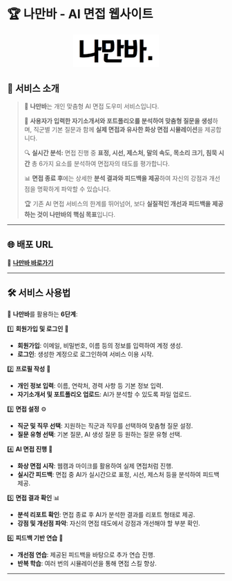 # 🏆 나만바 - AI 면접 웹사이트  

<p align="center">
  <img src="https://raw.githubusercontent.com/Hongik-Graduate-Team/Frontend/main/src/assets/img/logo.png" width="200" alt="나만바 로고">
</p>

## 📌 서비스 소개  
> 🚀 **나만바**는 개인 맞춤형 AI 면접 도우미 서비스입니다. 
>
> 📝 **사용자가 입력한 자기소개서와 포트폴리오를 분석하여 맞춤형 질문을 생성**하며, 직군별 기본 질문과 함께 **실제 면접과 유사한 화상 면접 시뮬레이션**을 제공합니다.
>
> 🔍 **실시간 분석:** 면접 진행 중 **표정, 시선, 제스처, 말의 속도, 목소리 크기, 침묵 시간** 총 6가지 요소를 분석하여 면접자의 태도를 평가합니다.
>
> 📊 **면접 종료 후**에는 상세한 **분석 결과와 피드백을 제공**하여 자신의 강점과 개선점을 명확하게 파악할 수 있습니다.
>
> 🏆 기존 AI 면접 서비스의 한계를 뛰어넘어, 보다 **실질적인 개선과 피드백을 제공하는 것이 나만바의 핵심 목표**입니다.
> 
---



## 🌐 배포 URL  
🔗 **[나만바 바로가기](https://namanba.site/)**  



---

## 🛠 서비스 사용법  

📌 **나만바**를 활용하는 **6단계**:  

1️⃣ **회원가입 및 로그인** 🔑  
   - **회원가입**: 이메일, 비밀번호, 이름 등의 정보를 입력하여 계정 생성.  
   - **로그인**: 생성한 계정으로 로그인하여 서비스 이용 시작.  

2️⃣ **프로필 작성** 📝  
   - **개인 정보 입력**: 이름, 연락처, 경력 사항 등 기본 정보 입력.  
   - **자기소개서 및 포트폴리오 업로드**: AI가 분석할 수 있도록 파일 업로드.  

3️⃣ **면접 설정** ⚙️  
   - **직군 및 직무 선택**: 지원하는 직군과 직무를 선택하여 맞춤형 질문 설정.  
   - **질문 유형 선택**: 기본 질문, AI 생성 질문 등 원하는 질문 유형 선택.  

4️⃣ **AI 면접 진행** 🎥  
   - **화상 면접 시작**: 웹캠과 마이크를 활용하여 실제 면접처럼 진행.  
   - **실시간 피드백**: 면접 중 AI가 실시간으로 표정, 시선, 제스처 등을 분석하여 피드백 제공.  

5️⃣ **면접 결과 확인** 📊  
   - **분석 리포트 확인**: 면접 종료 후 AI가 분석한 결과를 리포트 형태로 제공.  
   - **강점 및 개선점 파악**: 자신의 면접 태도에서 강점과 개선해야 할 부분 확인.  

6️⃣ **피드백 기반 연습** 🔄  
   - **개선점 연습**: 제공된 피드백을 바탕으로 추가 연습 진행.  
   - **반복 학습**: 여러 번의 시뮬레이션을 통해 면접 스킬 향상.  

---
